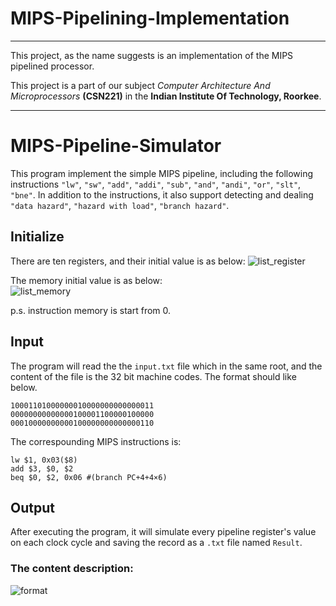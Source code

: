 # MIPS-Pipelining-Implementation
---
This project, as the name suggests is an implementation of the MIPS pipelined processor.

This project is a part of our subject *Computer Architecture And Microprocessors* __(CSN221)__ in the **Indian Institute Of Technology, Roorkee**.

---

# MIPS-Pipeline-Simulator

This program implement the simple MIPS pipeline, including the following instructions `"lw"`, `"sw"`, `"add"`, `"addi"`, `"sub"`, `"and"`, `"andi"`, `"or"`, `"slt"`, `"bne"`.
In addition to the instructions, it also support detecting and dealing `"data hazard"`, `"hazard with load"`, `"branch hazard"`.

## Initialize

There are ten registers, and their initial value is as below:
![list_register](https://i.imgur.com/sryYf15.png)

The memory initial value is as below:  
![list_memory](https://i.imgur.com/NeRcky4.png)

p.s. instruction memory is start from 0.

## Input

The program will read the the `input.txt` file which in the same root, and the content of the file is the 32 bit machine codes.
The  format should like below.

```
10001101000000010000000000000011  
00000000000000100001100000100000  
00010000000000100000000000000110
```
The correspounding MIPS instructions is:
```shell
lw $1, 0x03($8)  
add $3, $0, $2  
beq $0, $2, 0x06 #(branch PC+4+4×6)   
```

## Output

After executing the program, it will simulate every pipeline register's value on each clock cycle and saving the record as a `.txt` file named `Result`.

### The content description: 
![format](https://i.imgur.com/HWRKnln.png)
